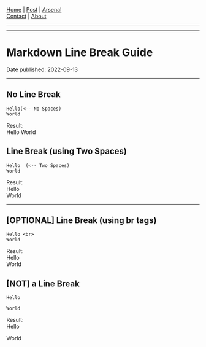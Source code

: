 <nav>
<a href="../INDEX.html">Home</a>
|
<a href="../POST.html">Post</a>
|
<a href="../ARSENAL.html">Arsenal</a>
<nav class="div-right">
<a href="../CONTACT.html">Contact</a>
|
<a href="../ABOUT.html">About</a>
</nav>
</nav>
</header>
<hr><hr>
<main>
<!-- Your Content Start After This Line -->


# Markdown Line Break Guide

Date published: 2022-09-13

---

## No Line Break

```
Hello(<-- No Spaces)
World
```  
Result:  
Hello
World

## Line Break (using Two Spaces)

```
Hello  (<-- Two Spaces)
World
```  

Result:  
Hello  
World  

---

## [OPTIONAL] Line Break (using br tags)

```
Hello <br>
World
```

Result:  
Hello <br>
World


## [NOT] a Line Break

```
Hello

World
```

Result:  
Hello

World
